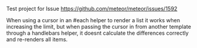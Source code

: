 Test project for Issue https://github.com/meteor/meteor/issues/1592

When using a cursor in an #each helper to render a list it works when increasing the limit, but when passing the cursor in from another template through a handlebars helper, it doesnt calculate the differences correctly and re-renders all items.